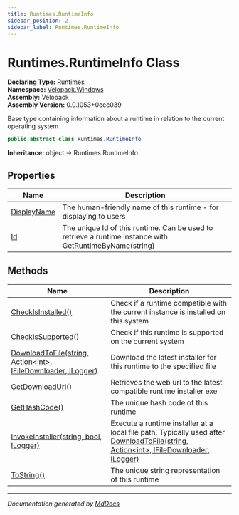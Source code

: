 ```yaml
---
title: Runtimes.RuntimeInfo
sidebar_position: 2
sidebar_label: Runtimes.RuntimeInfo
---
```

<!--  
  <auto-generated>   
    The contents of this file were generated by a tool.  
    Changes to this file may be list if the file is regenerated  
  </auto-generated>   
-->

# Runtimes.RuntimeInfo Class

**Declaring Type:** [Runtimes](../index.md)  
**Namespace:** [Velopack.Windows](../../index.md)  
**Assembly:** Velopack  
**Assembly Version:** 0.0.1053+0cec039

 Base type containing information about a runtime in relation to the current operating system 

```csharp
public abstract class Runtimes.RuntimeInfo
```

**Inheritance:** object → Runtimes.RuntimeInfo

## Properties

| Name                                     | Description                                                                                                                                |
| ---------------------------------------- | ------------------------------------------------------------------------------------------------------------------------------------------ |
| [DisplayName](properties/DisplayName.md) |  The human\-friendly name of this runtime \- for displaying to users                                                                       |
| [Id](properties/Id.md)                   |  The unique Id of this runtime. Can be used to retrieve a runtime instance with [GetRuntimeByName(string)](../methods/GetRuntimeByName.md) |

## Methods

| Name                                                                                         | Description                                                                                                                                                          |
| -------------------------------------------------------------------------------------------- | -------------------------------------------------------------------------------------------------------------------------------------------------------------------- |
| [CheckIsInstalled()](methods/CheckIsInstalled.md)                                            |  Check if a runtime compatible with the current instance is installed on this system                                                                                 |
| [CheckIsSupported()](methods/CheckIsSupported.md)                                            |  Check if this runtime is supported on the current system                                                                                                            |
| [DownloadToFile(string, Action\<int\>, IFileDownloader, ILogger)](methods/DownloadToFile.md) |  Download the latest installer for this runtime to the specified file                                                                                                |
| [GetDownloadUrl()](methods/GetDownloadUrl.md)                                                |  Retrieves the web url to the latest compatible runtime installer exe                                                                                                |
| [GetHashCode()](methods/GetHashCode.md)                                                      |  The unique hash code of this runtime                                                                                                                                |
| [InvokeInstaller(string, bool, ILogger)](methods/InvokeInstaller.md)                         |  Execute a runtime installer at a local file path. Typically used after [DownloadToFile(string, Action\<int\>, IFileDownloader, ILogger)](methods/DownloadToFile.md) |
| [ToString()](methods/ToString.md)                                                            |  The unique string representation of this runtime                                                                                                                    |

___

*Documentation generated by [MdDocs](https://github.com/ap0llo/mddocs)*
